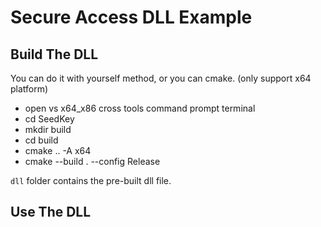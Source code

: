 # Secure Access DLL Example

## Build The DLL

You can do it with yourself method, or you can cmake. (only support x64 platform)

* open vs x64_x86 cross tools command prompt terminal
* cd SeedKey
* mkdir build
* cd build
* cmake .. -A x64
* cmake --build . --config Release

`dll` folder contains the pre-built dll file.

## Use The DLL
